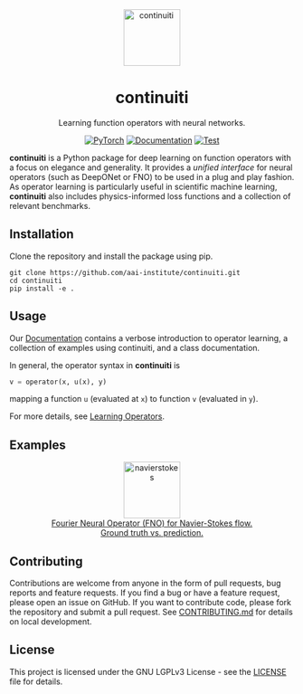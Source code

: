 <div align="center">
<img alt="continuiti" src="https://aai-institute.github.io/continuiti/img/icon.png" width="100">

<h1>continuiti</h1>

Learning function operators with neural networks.

[![PyTorch](https://img.shields.io/badge/PyTorch-ee4c2c?logo=pytorch&logoColor=white)](https://pytorch.org/get-started/locally/)
[![Documentation](https://img.shields.io/badge/Documentation-blue)](https://aai-institute.github.io/continuiti/)
[![Test](https://github.com/aai-institute/continuiti/actions/workflows/test.yml/badge.svg)](https://github.com/aai-institute/continuiti/actions/workflows/test.yml)
</div>

**continuiti** is a Python package for deep learning on function operators with
a focus on elegance and generality. It provides a _unified interface_ for neural
operators (such as DeepONet or FNO) to be used in a plug and play fashion. As
operator learning is particularly useful in scientific machine learning,
**continuiti** also includes physics-informed loss functions and a collection of
relevant benchmarks.

## Installation
Clone the repository and install the package using pip.
```
git clone https://github.com/aai-institute/continuiti.git
cd continuiti
pip install -e .
```

## Usage
Our [Documentation](https://aai-institute.github.io/continuiti/) contains a
verbose introduction to operator learning, a collection of examples using
continuiti, and a class documentation.

In general, the operator syntax in **continuiti** is
```python
v = operator(x, u(x), y)
```
mapping a function `u` (evaluated at `x`) to function `v` (evaluated in `y`).

For more details, see
[Learning Operators](https://aai-institute.github.io/continuiti/operators/index.html).

## Examples

<div style="text-align: center;">
<a href="https://aai-institute.github.io/continuiti/benchmarks/#navierstokes">
<img alt="navierstokes" src="https://aai-institute.github.io/continuiti/img/ns.png" width="100"><br>
Fourier Neural Operator (FNO) for Navier-Stokes flow.<br>
Ground truth vs. prediction.
</a>
</div>

## Contributing
Contributions are welcome from anyone in the form of pull requests, bug reports
and feature requests. If you find a bug or have a feature request, please open
an issue on GitHub. If you want to contribute code, please fork the repository
and submit a pull request. See [CONTRIBUTING.md](CONTRIBUTING.md) for details on
local development.

## License
This project is licensed under the GNU LGPLv3 License - see the
[LICENSE](LICENSE) file for details.
